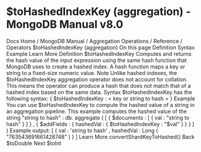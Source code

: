 # $toHashedIndexKey (aggregation) - MongoDB Manual v8.0


Docs Home / MongoDB Manual / Aggregation Operations / Reference / Operators $toHashedIndexKey (aggregation) On this page Definition Syntax Example Learn More Definition $toHashedIndexKey Computes and returns the hash value of the input expression using
the same hash function that MongoDB uses to create a hashed index.
A hash function maps a key or string to a fixed-size numeric
value. Note Unlike hashed indexes, the $toHashedIndexKey aggregation operator does not account for collation.
This means the operator can produce a hash that does not
match that of a hashed index based on the same data. Syntax $toHashedIndexKey has the following syntax: { $toHashedIndexKey : < key or string to hash > } Example You can use $toHashedIndexKey to compute the hashed value of a
string in an aggregation pipeline. This example computes the hashed
value of the string "string to hash" : db. aggregate ( [ { $documents : [ { val : "string to hash" } ] } , { $addFields : { hashedVal : { $toHashedIndexKey : "$val" } } } ] ) Example output: [ { val : 'string to hash' , hashedVal : Long ( "763543691661428748" ) } ] Learn More convertShardKeyToHashed() Back $toDouble Next $toInt
